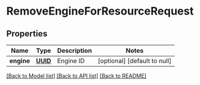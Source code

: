 # RemoveEngineForResourceRequest
## Properties

Name | Type | Description | Notes
------------ | ------------- | ------------- | -------------
**engine** | [**UUID**](UUID.md) | Engine ID | [optional] [default to null]

[[Back to Model list]](../README.md#documentation-for-models) [[Back to API list]](../README.md#documentation-for-api-endpoints) [[Back to README]](../README.md)


